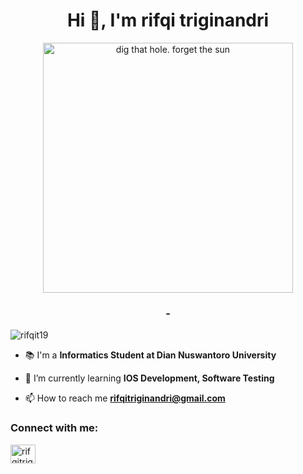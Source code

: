<h1 align="center">Hi 👋, I'm rifqi triginandri</h1>
<p align="center"> <img align="center" alt="dig that hole. forget the sun" width="400" src="https://cdn.dribbble.com/users/239755/screenshots/3019824/dave_coding_dribbble.gif"/> </p>
<h3 align="center">-</h3>


<p align="left"> <img src="https://komarev.com/ghpvc/?username=rifqit19&label=Profile%20views&color=3a88fe&style=flat" alt="rifqit19" /> </p>

- 📚 I'm a  **Informatics Student at Dian Nuswantoro University**

- 🌱 I’m currently learning **IOS Development, Software Testing**

- 📫 How to reach me **rifqitriginandri@gmail.com**

<h3 align="left">Connect with me:</h3>
<p align="left">
<a href="https://linkedin.com/in/rifqitriginandri" target="blank"><img align="center" src="https://raw.githubusercontent.com/rahuldkjain/github-profile-readme-generator/master/src/images/icons/Social/linked-in-alt.svg" alt="rifqitriginandri" height="30" width="40" /></a>
</p>
